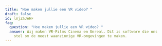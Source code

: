 ```yaml
---
title: "Hoe maken jullie een VR video? "
draft: false
id: lnjZaJeHF
faq:
  question: "Hoe maken jullie een VR video? "
  answer: Wij maken VR-Films Cinema en Unreal. Dit is software die ons in staat
    stel om de meest waanzinnige VR-omgevingen te maken.
---
```

